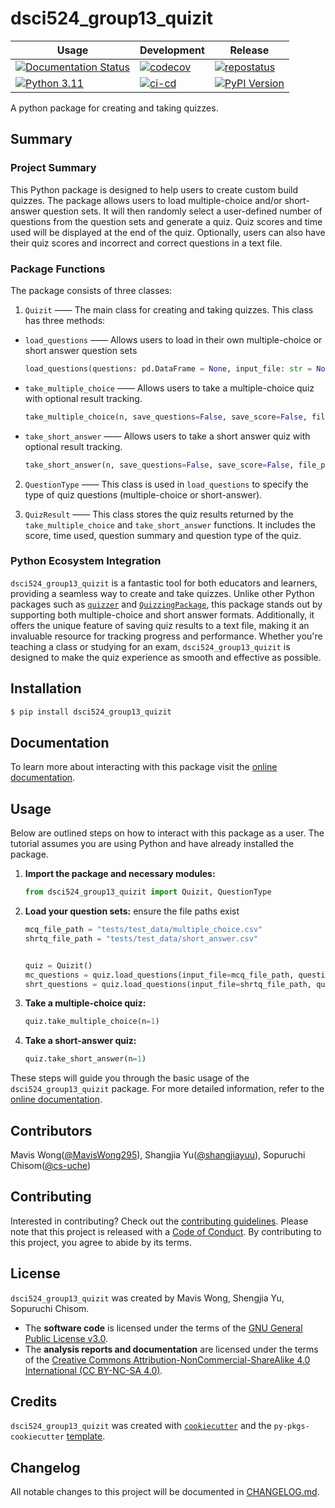 # dsci524_group13_quizit


Usage    | Development   | Release
-------- | ------------- | ---------------
[![Documentation Status](https://readthedocs.org/projects/dsci524-group13-quizit/badge/?version=latest)](https://dsci524-group13-quizit.readthedocs.io/en/latest/?badge=latest)  | [![codecov](https://codecov.io/gh/UBC-MDS/dsci524_group13_quizit/graph/badge.svg?token=788HY26XUG)](https://codecov.io/gh/UBC-MDS/dsci524_group13_quizit) |  [![repostatus](https://www.repostatus.org/badges/latest/active.svg)](https://www.repostatus.org/#active)
[![Python 3.11](https://img.shields.io/badge/python-3.11-blue.svg)](https://www.python.org/downloads/release/python-360/) | [![ci-cd](https://github.com/UBC-MDS/dsci524_group13_quizit/actions/workflows/ci-cd.yml/badge.svg)](https://github.com/UBC-MDS/dsci524_group13_quizit/actions/workflows/ci-cd.yml) |  [![PyPI Version](https://img.shields.io/pypi/v/dsci524_group13_quizit.svg)](https://pypi.python.org/pypi/dsci524_group13_quizit)

A python package for creating and taking quizzes.

## Summary
### Project Summary
This Python package is designed to help users to create custom build quizzes.
The package allows users to load multiple-choice and/or short-answer question sets.
It will then randomly select a user-defined number of questions from the question sets and generate a quiz.
Quiz scores and time used will be displayed at the end of the quiz.
Optionally, users can also have their quiz scores and incorrect and correct questions in a text file. 

### Package Functions

The package consists of three classes: 
1. `Quizit` —— The main class for creating and taking quizzes. This class has three methods:

- `load_questions` —— Allows users to load in their own multiple-choice or short answer question sets 

    ```python
    load_questions(questions: pd.DataFrame = None, input_file: str = None, question_type: QuestionType = None, has_header: bool = True, delimiter: str = None)
    ```

- `take_multiple_choice` —— Allows users to take a multiple-choice quiz with optional result tracking.

    ```python
    take_multiple_choice(n, save_questions=False, save_score=False, file_path=False)
    ```

- `take_short_answer` —— Allows users to take a short answer quiz with optional result tracking.

    ```python
    take_short_answer(n, save_questions=False, save_score=False, file_path=False)
    ```
2. `QuestionType` —— This class is used in `load_questions` to specify the type of quiz questions (multiple-choice or short-answer). 

3. `QuizResult` —— This class stores the quiz results returned by the `take_multiple_choice` and `take_short_answer` functions. It includes the score, time used, question summary and question type of the quiz.

 

### Python Ecosystem Integration

`dsci524_group13_quizit` is a fantastic tool for both educators and learners, providing a seamless way to create and take quizzes. Unlike other Python packages such as [`quizzer`](https://pypi.org/project/quizzer/) and [`QuizzingPackage`](https://pypi.org/project/QuizzingPackage/), this package stands out by supporting both multiple-choice and short answer formats. Additionally, it offers the unique feature of saving quiz results to a text file, making it an invaluable resource for tracking progress and performance. 
Whether you're teaching a class or studying for an exam, `dsci524_group13_quizit` is designed to make the quiz experience as smooth and effective as possible.


## Installation

```bash
$ pip install dsci524_group13_quizit
```

## Documentation
To learn more about interacting with this package visit the [online documentation](https://dsci524-group13-quizit.readthedocs.io/en/latest/).

## Usage
Below are outlined steps on how to interact with this package as a user. The tutorial assumes you are using Python and have already installed the package.
1. **Import the package and necessary modules:**
    ```python
    from dsci524_group13_quizit import Quizit, QuestionType
    ```

2. **Load your question sets:** ensure the file paths exist
    ```python
    mcq_file_path = "tests/test_data/multiple_choice.csv"
    shrtq_file_path = "tests/test_data/short_answer.csv"
    

    quiz = Quizit()
    mc_questions = quiz.load_questions(input_file=mcq_file_path, question_type=QuestionType.MULTIPLE_CHOICE, delimiter=";")
    shrt_questions = quiz.load_questions(input_file=shrtq_file_path, question_type=QuestionType.SHORT_ANSWER, delimiter=";")
    ```

3. **Take a multiple-choice quiz:**
    ```python
    quiz.take_multiple_choice(n=1)
    ```

4. **Take a short-answer quiz:**
    ```python
    quiz.take_short_answer(n=1)
    ```

These steps will guide you through the basic usage of the `dsci524_group13_quizit` package. For more detailed information, refer to the [online documentation](https://dsci524-group13-quizit.readthedocs.io/en/latest/).


## Contributors

Mavis Wong([@MavisWong295](https://github.com/MavisWong295)), Shangjia Yu([@shangjiayuu](https://github.com/shengjiayuu)), Sopuruchi Chisom([@cs-uche](https://github.com/cs-uche))

## Contributing

Interested in contributing? Check out the [contributing guidelines](./CONTRIBUTING.md). Please note that this project is released with a [Code of Conduct](./CONDUCT.md). By contributing to this project, you agree to abide by its terms.

## License

`dsci524_group13_quizit` was created by Mavis Wong, Shengjia Yu, Sopuruchi Chisom. 

- The **software code** is licensed under the terms of the [GNU General Public License v3.0](./LICENSE.md).  
- The **analysis reports and documentation** are licensed under the terms of the [Creative Commons Attribution-NonCommercial-ShareAlike 4.0 International (CC BY-NC-SA 4.0)](https://creativecommons.org/licenses/by-nc-sa/4.0/).


## Credits

`dsci524_group13_quizit` was created with [`cookiecutter`](https://cookiecutter.readthedocs.io/en/latest/) and the `py-pkgs-cookiecutter` [template](https://github.com/py-pkgs/py-pkgs-cookiecutter).

## Changelog

All notable changes to this project will be documented in [CHANGELOG.md](./CHANGELOG.md).
